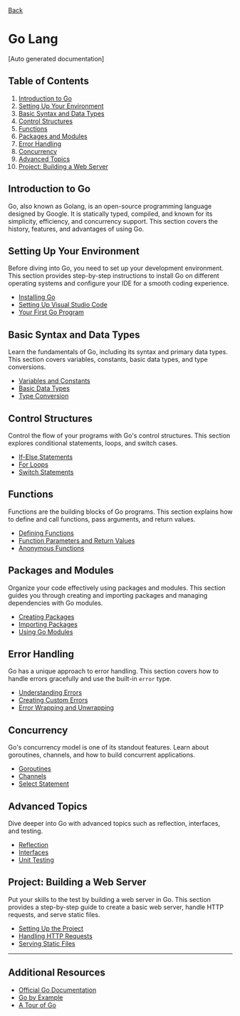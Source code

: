 [Back](http://marochang.github.io/)

# Go Lang 

[Auto generated documentation]

## Table of Contents

1. [Introduction to Go](#introduction-to-go)
2. [Setting Up Your Environment](#setting-up-your-environment)
3. [Basic Syntax and Data Types](#basic-syntax-and-data-types)
4. [Control Structures](#control-structures)
5. [Functions](#functions)
6. [Packages and Modules](#packages-and-modules)
7. [Error Handling](#error-handling)
8. [Concurrency](#concurrency)
9. [Advanced Topics](#advanced-topics)
10. [Project: Building a Web Server](#project-building-a-web-server)

## Introduction to Go

Go, also known as Golang, is an open-source programming language designed by Google. It is statically typed, compiled, and known for its simplicity, efficiency, and concurrency support. This section covers the history, features, and advantages of using Go.

## Setting Up Your Environment

Before diving into Go, you need to set up your development environment. This section provides step-by-step instructions to install Go on different operating systems and configure your IDE for a smooth coding experience.

- [Installing Go](#installing-go)
- [Setting Up Visual Studio Code](#setting-up-visual-studio-code)
- [Your First Go Program](#your-first-go-program)

## Basic Syntax and Data Types

Learn the fundamentals of Go, including its syntax and primary data types. This section covers variables, constants, basic data types, and type conversions.

- [Variables and Constants](#variables-and-constants)
- [Basic Data Types](#basic-data-types)
- [Type Conversion](#type-conversion)

## Control Structures

Control the flow of your programs with Go's control structures. This section explores conditional statements, loops, and switch cases.

- [If-Else Statements](#if-else-statements)
- [For Loops](#for-loops)
- [Switch Statements](#switch-statements)

## Functions

Functions are the building blocks of Go programs. This section explains how to define and call functions, pass arguments, and return values.

- [Defining Functions](#defining-functions)
- [Function Parameters and Return Values](#function-parameters-and-return-values)
- [Anonymous Functions](#anonymous-functions)

## Packages and Modules

Organize your code effectively using packages and modules. This section guides you through creating and importing packages and managing dependencies with Go modules.

- [Creating Packages](#creating-packages)
- [Importing Packages](#importing-packages)
- [Using Go Modules](#using-go-modules)

## Error Handling

Go has a unique approach to error handling. This section covers how to handle errors gracefully and use the built-in `error` type.

- [Understanding Errors](#understanding-errors)
- [Creating Custom Errors](#creating-custom-errors)
- [Error Wrapping and Unwrapping](#error-wrapping-and-unwrapping)

## Concurrency

Go's concurrency model is one of its standout features. Learn about goroutines, channels, and how to build concurrent applications.

- [Goroutines](#goroutines)
- [Channels](#channels)
- [Select Statement](#select-statement)

## Advanced Topics

Dive deeper into Go with advanced topics such as reflection, interfaces, and testing.

- [Reflection](#reflection)
- [Interfaces](#interfaces)
- [Unit Testing](#unit-testing)

## Project: Building a Web Server

Put your skills to the test by building a web server in Go. This section provides a step-by-step guide to create a basic web server, handle HTTP requests, and serve static files.

- [Setting Up the Project](#setting-up-the-project)
- [Handling HTTP Requests](#handling-http-requests)
- [Serving Static Files](#serving-static-files)

---

## Additional Resources

- [Official Go Documentation](https://golang.org/doc/)
- [Go by Example](https://gobyexample.com/)
- [A Tour of Go](https://tour.golang.org/)
